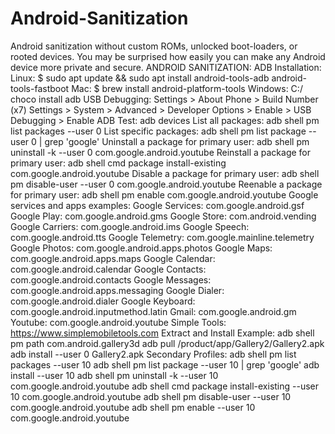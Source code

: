 # Android-Sanitization

Android sanitization without custom ROMs, unlocked boot-loaders, or rooted devices.
You may be surprised how easily you can make any Android device more private and secure. 
ANDROID SANITIZATION:
ADB Installation: Linux: $ sudo apt update && sudo apt install android-tools-adb android-tools-fastboot 
Mac: $ brew install android-platform-tools 
Windows: C:/ choco install adb 
USB Debugging: Settings > About Phone > Build Number (x7) Settings > System > Advanced > Developer Options > Enable > USB Debugging > Enable ADB 
Test: adb devices 
List all packages: adb shell pm list packages --user 0
List specific packages: adb shell pm list package --user 0 | grep 'google'
Uninstall a package for primary user: adb shell pm uninstall -k --user 0 com.google.android.youtube 
Reinstall a package for primary user: adb shell cmd package install-existing com.google.android.youtube 
Disable a package for primary user: adb shell pm disable-user --user 0 com.google.android.youtube 
Reenable a package for primary user: adb shell pm enable com.google.android.youtube 
Google services and apps examples: 
Google Services: com.google.android.gsf 
Google Play: com.google.android.gms 
Google Store: com.android.vending 
Google Carriers: com.google.android.ims 
Google Speech: com.google.android.tts 
Google Telemetry: com.google.mainline.telemetry 
Google Photos: com.google.android.apps.photos 
Google Maps: com.google.android.apps.maps 
Google Calendar: com.google.android.calendar 
Google Contacts: com.google.android.contacts 
Google Messages: com.google.android.apps.messaging 
Google Dialer: com.google.android.dialer 
Google Keyboard: com.google.android.inputmethod.latin 
Gmail: com.google.android.gm 
Youtube: com.google.android.youtube 
Simple Tools: https://www.simplemobiletools.com 
Extract and Install Example: adb shell pm path com.android.gallery3d adb pull /product/app/Gallery2/Gallery2.apk adb install --user 0 Gallery2.apk 
Secondary Profiles: adb shell pm list packages --user 10 adb shell pm list package --user 10 | grep 'google' 
adb install --user 10 adb shell pm uninstall -k --user 10 com.google.android.youtube 
adb shell cmd package install-existing --user 10 com.google.android.youtube 
adb shell pm disable-user --user 10 com.google.android.youtube 
adb shell pm enable --user 10 com.google.android.youtube 
